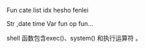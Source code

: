 Fun cate list idx hesho fenlei


Str ,date time 
Var fun op fun...


shell 函数包含exec()、system() 和执行运算符 。
